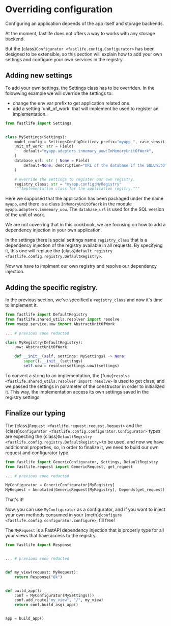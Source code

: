 # Overriding configuration

Configuring an application depends of the app itself and storage backends.

At the moment, fastlife does not offers a way to works with any storage backend.

But the {class}`Configurator <fastlife.config.Configurator>` has been designed to
be extensible, so this section will explain how to add your own settings
and configure your own services in the registry.

## Adding new settings

To add your own settings, the Settings class has to be overriden.
In the folowwing example we will override the settings to:

- change the env var prefix to get application related one.
- add a setting 'unit_of_work' that will implement be used to register
  an implementation.

```python
from fastlife import Settings


class MySettings(Settings):
    model_config = SettingsConfigDict(env_prefix="myapp_", case_sensitive=False)
    unit_of_work: str = Field(
        default="myapp.adapters.inmemory_uow:InMemoryUnitOfWork",
    )
    database_url: str | None = Field(
        default=None, description="URL of the database if the SQLUnitOfWork is used"
    )

    # override the settings to register our own registry.
    registry_class: str = "myapp.config:MyRegistry"
    """Implementation class for the application regitry."""

```

Here we supposed that the application has been packaged under the name `myapp`,
and there is a class `InMemoryUnitOfWork` in the module `myapp.adapters.inmemory_uow`.
The `database_url` is used for the SQL version of the unit of work.

We are not coverring that in this cookbook, we are focusing on how to add
a dependency injection in your own application.

In the settings there is spcial settings name `registry_class` that is a dependency
injection of the registry available in all requests. By specifying it, this one
will replace the {class}`default registry <fastlife.config.registry.DefaultRegistry>`.

Now we have to implment our own registry and resolve our dependency injection.

## Adding the specific registry.

In the previous section, we've specified a `registry_class` and now it's time
to implement it.

```python
from fastlife import DefaultRegistry
from fastlife.shared_utils.resolver import resolve
from myapp.service.uow import AbstractUnitOfWork

... # previous code redacted

class MyRegistry(DefaultRegistry):
    uow: AbstractUnitOfWork

    def __init__(self, settings: MySettings) -> None:
        super().__init__(settings)
        self.uow = resolve(settings.uow)(settings)

```

To convert a string to an implementation, the
{func}`resolve <fastlife.shared_utils.resolver import resolve>` is used to
get class, and we passed the settings in parameter of the constructor in order
to initialized it.
This way, the implementation access its own settings saved in the registry settings.

## Finalize our typing

The {class}`Request <fastlife.request.request.Request>` and the
{class}`Configurator <fastlife.config.configurator.Configurator>` types are
expecting the {class}`DefaultRegistry <fastlife.config.registry.DefaultRegistry>`
to be used, and now we have additionnal properties, so, in order to finalize it,
we need to build our own request and configurator type.

```python
from fastlife import GenericConfigurator, Settings, DefaultRegistry
from fastlife.request import GenericRequest, get_request

... # previous code redacted

MyConfigurator = GenericConfigurator[MyRegistry]
MyRequest = Annotated[GenericRequest[MyRegistry], Depends(get_request)]
```

That's it!

Now, you can use `MyConfigurator` as a configurator, and if you want
to inject your own methods consumed in your
{meth}`@configure <fastlife.config.configurator.configure>`, fill free!

The `MyRequest` is a FastAPI dependency injection that is properly type
for all your views that have access to the registry.

```python
from fastlife import Response


... # previous code redacted


def my_view(request: MyRequest):
    return Response("Ok")


def build_app():
    conf = MyConfigurator(MySettings())
    conf.add_route("my_view", "/", my_view)
    return conf.build_asgi_app()


app = build_app()

```
